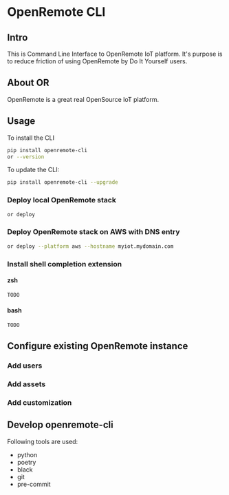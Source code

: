 # OpenRemote CLI

## Intro

This is Command Line Interface to OpenRemote IoT platform. It's purpose is to reduce friction of using OpenRemote by Do It Yourself users.

## About OR

OpenRemote is a great real OpenSource IoT platform.

## Usage

To install the CLI
```bash
pip install openremote-cli
or --version
```

To update the CLI:
 ```bash
pip install openremote-cli --upgrade
 ```

### Deploy local OpenRemote stack

```bash
or deploy
```

### Deploy OpenRemote stack on AWS with DNS entry

```bash
or deploy --platform aws --hostname myiot.mydomain.com
```

### Install shell completion extension

#### zsh

```bash
TODO
```

#### bash

```
TODO
```

## Configure existing OpenRemote instance

### Add users

### Add assets

### Add customization

## Develop openremote-cli

Following tools are used:
- python
- poetry
- black
- git
- pre-commit
